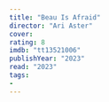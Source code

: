 ```yaml
---
title: "Beau Is Afraid"
director: "Ari Aster"
cover: 
rating: 8
imdb: "tt13521006"
publishYear: "2023"
read: "2023"
tags:
- 
---
```

